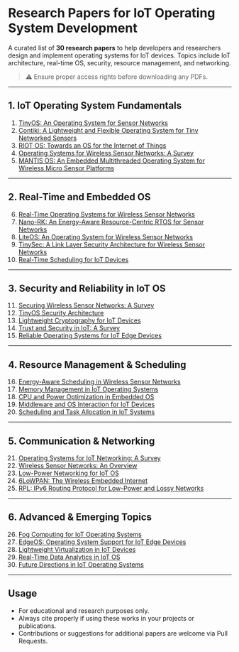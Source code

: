 # Research Papers for IoT Operating System Development

A curated list of **30 research papers** to help developers and researchers design and implement operating systems for IoT devices. Topics include IoT architecture, real-time OS, security, resource management, and networking.

> ⚠️ Ensure proper access rights before downloading any PDFs.

---

## 1. IoT Operating System Fundamentals

1. [TinyOS: An Operating System for Sensor Networks](http://www.tinyos.net/tinyos-2.x/doc/papers/tinyos-sensornets.pdf)  
2. [Contiki: A Lightweight and Flexible Operating System for Tiny Networked Sensors](https://dunkels.com/adam/contiki/contiki-os.pdf)  
3. [RIOT OS: Towards an OS for the Internet of Things](https://riot-os.org/doc/RIOT-OS.pdf)  
4. [Operating Systems for Wireless Sensor Networks: A Survey](https://www.sciencedirect.com/science/article/pii/S1389128602001151)  
5. [MANTIS OS: An Embedded Multithreaded Operating System for Wireless Micro Sensor Platforms](http://www.cs.cmu.edu/~dpatel/papers/mantis-os.pdf)  

---

## 2. Real-Time and Embedded OS

6. [Real-Time Operating Systems for Wireless Sensor Networks](https://ieeexplore.ieee.org/document/1574170)  
7. [Nano-RK: An Energy-Aware Resource-Centric RTOS for Sensor Networks](https://ieeexplore.ieee.org/document/1542145)  
8. [LiteOS: An Operating System for Wireless Sensor Networks](https://ieeexplore.ieee.org/document/4517980)  
9. [TinySec: A Link Layer Security Architecture for Wireless Sensor Networks](https://www.cs.berkeley.edu/~nks/tinysec.pdf)  
10. [Real-Time Scheduling for IoT Devices](https://www.sciencedirect.com/science/article/pii/S138912861730090X)  

---

## 3. Security and Reliability in IoT OS

11. [Securing Wireless Sensor Networks: A Survey](https://ieeexplore.ieee.org/document/1304339)  
12. [TinyOS Security Architecture](https://www.cs.berkeley.edu/~nks/tinysec.pdf)  
13. [Lightweight Cryptography for IoT Devices](https://link.springer.com/chapter/10.1007/978-3-642-38980-1_6)  
14. [Trust and Security in IoT: A Survey](https://www.sciencedirect.com/science/article/pii/S1389128610001450)  
15. [Reliable Operating Systems for IoT Edge Devices](https://ieeexplore.ieee.org/document/8713886)  

---

## 4. Resource Management & Scheduling

16. [Energy-Aware Scheduling in Wireless Sensor Networks](https://www.sciencedirect.com/science/article/pii/S1389128604000793)  
17. [Memory Management in IoT Operating Systems](https://dunkels.com/adam/contiki/papers/memory-management.pdf)  
18. [CPU and Power Optimization in Embedded OS](https://ieeexplore.ieee.org/document/5770464)  
19. [Middleware and OS Interaction for IoT Devices](https://www.sciencedirect.com/science/article/pii/S1389128614000845)  
20. [Scheduling and Task Allocation in IoT Systems](https://ieeexplore.ieee.org/document/1035931)  

---

## 5. Communication & Networking

21. [Operating Systems for IoT Networking: A Survey](https://ieeexplore.ieee.org/document/7553407)  
22. [Wireless Sensor Networks: An Overview](https://ieeexplore.ieee.org/document/4408559)  
23. [Low-Power Networking for IoT OS](https://ieeexplore.ieee.org/document/6039374)  
24. [6LoWPAN: The Wireless Embedded Internet](https://www.ietf.org/rfc/rfc4919.pdf)  
25. [RPL: IPv6 Routing Protocol for Low-Power and Lossy Networks](https://www.ietf.org/rfc/rfc6550.txt)  

---

## 6. Advanced & Emerging Topics

26. [Fog Computing for IoT Operating Systems](https://ieeexplore.ieee.org/document/6335027)  
27. [EdgeOS: Operating System Support for IoT Edge Devices](https://www.sciencedirect.com/science/article/pii/S1389128618307432)  
28. [Lightweight Virtualization in IoT Devices](https://www.sciencedirect.com/science/article/pii/S1389128615000286)  
29. [Real-Time Data Analytics in IoT OS](https://ieeexplore.ieee.org/document/7103183)  
30. [Future Directions in IoT Operating Systems](https://www.sciencedirect.com/science/article/pii/S1389128617300017)  

---

## Usage

- For educational and research purposes only.  
- Always cite properly if using these works in your projects or publications.  
- Contributions or suggestions for additional papers are welcome via Pull Requests.
